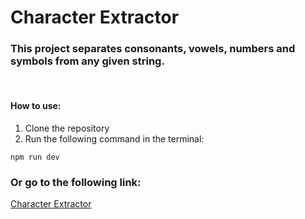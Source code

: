 # Character Extractor

### This project separates consonants, vowels, numbers and symbols from any given string.

<br/>

#### How to use:

1. Clone the repository
2. Run the following command in the terminal:

```
npm run dev
```

### Or go to the following link:

[Character Extractor](https://character-extractor.vercel.app/)
